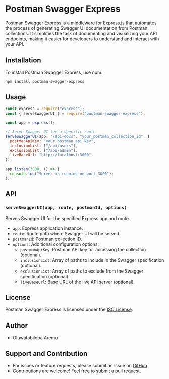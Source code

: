 
# Postman Swagger Express

Postman Swagger Express is a middleware for Express.js that automates the process of generating Swagger UI documentation from Postman collections. It simplifies the task of documenting and visualizing your API endpoints, making it easier for developers to understand and interact with your API.

## Installation

To install Postman Swagger Express, use npm:

```bash
npm install postman-swagger-express
```

## Usage

```javascript
const express = require("express");
const { serveSwaggerUI } = require("postman-swagger-express");

const app = express();

// Serve Swagger UI for a specific route
serveSwaggerUI(app, "/api-docs", "your_postman_collection_id", {
  postmanApiKey: "your_postman_api_key",
  inclusionList: ["/api/users"],
  exclusionList: ["/api/admin"],
  liveBaseUrl: "http://localhost:3000",
});

app.listen(3000, () => {
  console.log("Server is running on port 3000");
});
```

## API

### `serveSwaggerUI(app, route, postmanId, options)`

Serves Swagger UI for the specified Express app and route.

- `app`: Express application instance.
- `route`: Route path where Swagger UI will be served.
- `postmanId`: Postman collection ID.
- `options`: Additional configuration options:
  - `postmanApiKey`: Postman API key for accessing the collection (optional).
  - `inclusionList`: Array of paths to include in the Swagger specification (optional).
  - `exclusionList`: Array of paths to exclude from the Swagger specification (optional).
  - `liveBaseUrl`: Base URL of the live API server (optional).

## License

Postman Swagger Express is licensed under the [ISC License](LICENSE).

## Author

- Oluwatobiloba Aremu

## Support and Contribution

- For issues or feature requests, please submit an issue on [GitHub](https://github.com/oluwatobiiloba/postman-swagger-express/issues).
- Contributions are welcome! Feel free to submit a pull request.
